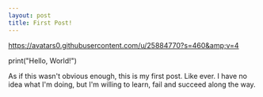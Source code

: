 ```yaml
---
layout: post
title: First Post!
---
```


https://avatars0.githubusercontent.com/u/25884770?s=460&amp;v=4


print("Hello, World!")

As if this wasn't obvious enough, this is my first post. Like ever. I have no idea what I'm doing, but I'm willing to learn, fail and succeed along the way.






